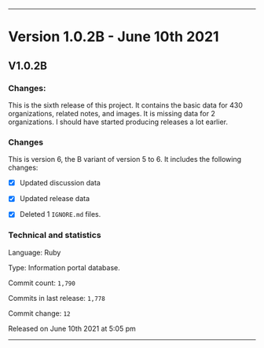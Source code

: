 ***

# Version 1.0.2B - June 10th 2021

## V1.0.2B

### Changes:

This is the sixth release of this project. It contains the basic data for 430 organizations, <!-- (fork count minus 2) !--> related notes, and images. It is missing data for 2 organizations. I should have started producing releases a lot earlier.

### Changes

This is version 6, the B variant of version 5 to 6. It includes the following changes:

- [x] Updated discussion data

- [x] Updated release data

- [x] Deleted 1 `IGNORE.md` files.

### Technical and statistics

Language: Ruby

Type: Information portal database.

Commit count: `1,790`

Commits in last release: `1,778`

Commit change: `12`

Released on June 10th 2021 at 5:05 pm

***
